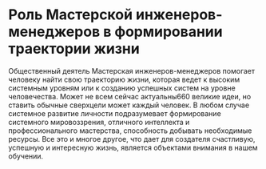 # Роль Мастерской инженеров-менеджеров в формировании траектории жизни

Общественный деятель
Мастерская инженеров-менеджеров помогает человеку найти свою траекторию жизни, которая ведет к высоким системным уровням или к созданию успешных систем на уровне человечества. Может не всем сейчас актуальны660 великие идеи, но ставить обычные сверхцели может каждый человек. В любом случае системное развитие личности подразумевает формирование системного мировоззрения, отличного интеллекта и профессионального мастерства, способность добывать необходимые ресурсы. Все это и многое другое, что дает для создателя счастливую, успешную и интересную жизнь, является объектами внимания в нашем обучении.
